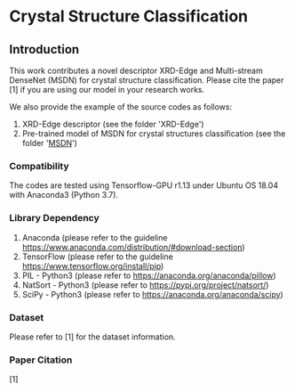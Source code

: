 # Crystal Structure Classification

## Introduction
This work contributes a novel descriptor XRD-Edge and Multi-stream DenseNet (MSDN) for crystal structure classification.
Please cite the paper [1] if you are using our model in your research works.

We also provide the example of the source codes as follows:
  1) XRD-Edge descriptor (see the folder 'XRD-Edge')
  2) Pre-trained model of MSDN for crystal structures classification (see the folder '[MSDN]()')

### Compatibility
The codes are tested using Tensorflow-GPU r1.13 under Ubuntu OS 18.04 with Anaconda3 (Python 3.7).

### Library Dependency
  1) Anaconda (please refer to the guideline https://www.anaconda.com/distribution/#download-section)
  2) TensorFlow (please refer to the guideline https://www.tensorflow.org/install/pip)
  3) PIL - Python3 (please refer to https://anaconda.org/anaconda/pillow)
  4) NatSort - Python3 (please refer to https://pypi.org/project/natsort/)
  5) SciPy - Python3 (please refer to https://anaconda.org/anaconda/scipy)

### Dataset
Please refer to [1] for the dataset information.

### Paper Citation
  [1]
